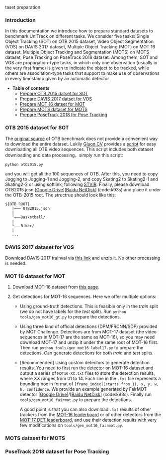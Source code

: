 taset preparation

### Introduction

In this documentation we introduce how to prepara standard datasets to benchmark UniTrack on different tasks. We consider five tasks: Single Object Tracking (SOT) on OTB 2015 dataset, Video Object Segmentation (VOS) on DAVIS 2017 dataset, Multiple Object Tracking (MOT) on MOT 16 dataset, Multiple Object Tracking and Segmentation (MOTS) on MOTS dataset, Pose Tracking on PoseTrack 2018 dataset. Among them, SOT and VOS are propagation-type tasks, in which only one observation (usually in the very first frame) is given to indicate the object to be tracked, while others are association-type tasks that support to make use of observations in every timestamp given by an automatic detector . 

- **Table of contents**
  - [Prepare OTB 2015 datset for SOT](#OTB-2015-dataset-for-SOT)
  - [Prepare DAVIS 2017 datset for VOS](#DAVIS-2017-dataset-for-VOS)
  - [Prepare MOT 16 datset for MOT](#MOT-16-dataset-for-MOT)
  - [Prepare MOTS dataset for MOTS](#MOTS-dataset-for-MOTS)
  - [Prepare PoseTrack 2018 for Pose Tracking](#PoseTrack-2018-dataset-for-Pose-Tracking)


### OTB 2015 dataset for SOT

The [original source](http://cvlab.hanyang.ac.kr/tracker_benchmark/datasets.html) of OTB benchmark does not provide a convenient way to download the entire dataset. Lukily [Gluon CV](https://cv.gluon.ai/contents.html) provides a [script](https://cv.gluon.ai/_downloads/719c5c0d73fb22deacc84b4557b6fd5f/otb2015.py) for easy downloading all OTB video sequences. This script  includes both dataset downloading and data processing，simply run this script:

`python otb2015.py`

and you will get all the 100 sequences of OTB. After this, you need to copy Jogging to Jogging-1 and Jogging-2, and copy Skating2 to Skating2-1 and Skating2-2 or using softlink, following [STVIR](https://github.com/STVIR/pysot/tree/master/testing_dataset). Finally, please download OTB2015.josn \[[Google Drive](https://drive.google.com/file/d/1jHYta8wsSid9DwcWl5hcNJNPzgQMcI_r/view?usp=sharing)\]\[[Baidu NetDisk](https://pan.baidu.com/s/1d9oR7ZEHq4V5i6bLpEllng)\] (code:k93s) and place it under the OTB-2015 root. The structrue should look like this:

```
${OTB_ROOT}
   |——— OTB2015.json
   |        
   └———Basketball/
   | 
   └———Biker/
   | 
   ...
```



### DAVIS 2017 dataset for VOS

Download DAVIS 2017 trainval via [this link](https://data.vision.ee.ethz.ch/csergi/share/davis/DAVIS-2017-trainval-480p.zip) and unzip it. No other processing is needed.

### MOT 16 dataset for MOT

1. Download MOT-16 dataset from [this page](https://motchallenge.net/data/MOT16/).
2. Get detections for MOT-16 sequences. Here we offer multiple options:

   - Using ground-truth detections. This is feasible only in the *train* split (we do not have labels for the *test* split). Run `python tools/gen_mot16_gt.py` to prepare the detections.
   - Using three kind of official detections (DPM/FRCNN/SDP) provided by MOT Challenge. Detections are from MOT-17 dataset (the video sequences in MOT-17 are the same as MOT-16), so you may need download MOT-17 and unzip it under the same root of MOT-16 first. Then run `python tools/gen_mot16_label17.py` to prepare the detections. Can generate detections for both *train* and *test* splits. 
   - [Recommended] Using custom detectors to generate detection results. You need to first run the detector on MOT-16 dataset and output a series of `MOT16-XX.txt` files to store the detection results, where XX ranges from 01 to 14. Each line in the `.txt` file represents a bounding box in format of `[frame_index](starts from 1), x, y, w, h, confidence`. We provide an example generated by FairMOT detector \[[Google Drive](https://drive.google.com/file/d/113xks7UIZ6LeBY_CTlOh5Z_OQ0hiP551/view?usp=sharing)\]/\[[Baidu NetDisk](https://pan.baidu.com/s/1-E9SN4rWWpZRT1ermcX0JA)\] (code:k93s). Finally run `tools/gen_mot16_fairmot.py` to prepare the detections. 
   
       A good point is that you can also download `.txt` results of other trackers from the [MOT-16 leaderboard](https://motchallenge.net/results/MOT16/) or of other detectors from the [MOT-17 DET leaderboard](https://motchallenge.net/results/MOT17Det/), and use their detection results with very few modifications on `tools/gen_mot16_fairmot.py`. 

### MOTS dataset for MOTS


### PoseTrack 2018 dataset for Pose Tracking

